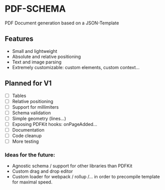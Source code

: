 # PDF-SCHEMA <br>

PDF Document generation based on a JSON-Template

## Features
- Small and lightweight
- Absolute and relative positioning
- Text and image parsing
- Extremely customizable: custom elements, custom context...

## Planned for V1
- [ ] Tables
- [ ] Relative positioning 
- [ ] Support for millimiters
- [ ] Schema validation
- [ ] Simple geometry (lines...)
- [ ] Exposing PDFKit hooks: onPageAdded...
- [ ] Documentation
- [ ] Code cleanup
- [ ] More testing

### Ideas for the future:
- Agnostic schema / support for other libraries than PDFKit
- Custom drag and drop editor
- Custom loader for webpack / rollup /... in order to precompile template for maximal speed.
